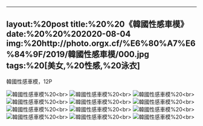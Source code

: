 ﻿---
layout:%20post
title:%20%20《韓國性感車模》
date:%20%20%202020-08-04
img:%20http://photo.orgx.cf/%E6%80%A7%E6%84%9F/2019/韓國性感車模/000.jpg
tags:%20[美女,%20性感,%20泳衣]
---

韓國性感車模，12P

![韓國性感車模](http://photo.orgx.cf/%E6%80%A7%E6%84%9F/2019/韓國性感車模/001.jpg%20''韓國性感車模'')%20<br>
![韓國性感車模](http://photo.orgx.cf/%E6%80%A7%E6%84%9F/2019/韓國性感車模/002.jpg%20''韓國性感車模'')%20<br>
![韓國性感車模](http://photo.orgx.cf/%E6%80%A7%E6%84%9F/2019/韓國性感車模/003.jpg%20''韓國性感車模'')%20<br>
![韓國性感車模](http://photo.orgx.cf/%E6%80%A7%E6%84%9F/2019/韓國性感車模/004.jpg%20''韓國性感車模'')%20<br>
![韓國性感車模](http://photo.orgx.cf/%E6%80%A7%E6%84%9F/2019/韓國性感車模/005.jpg%20''韓國性感車模'')%20<br>
![韓國性感車模](http://photo.orgx.cf/%E6%80%A7%E6%84%9F/2019/韓國性感車模/006.jpg%20''韓國性感車模'')%20<br>
![韓國性感車模](http://photo.orgx.cf/%E6%80%A7%E6%84%9F/2019/韓國性感車模/007.jpg%20''韓國性感車模'')%20<br>
![韓國性感車模](http://photo.orgx.cf/%E6%80%A7%E6%84%9F/2019/韓國性感車模/008.jpg%20''韓國性感車模'')%20<br>
![韓國性感車模](http://photo.orgx.cf/%E6%80%A7%E6%84%9F/2019/韓國性感車模/009.jpg%20''韓國性感車模'')%20<br>
![韓國性感車模](http://photo.orgx.cf/%E6%80%A7%E6%84%9F/2019/韓國性感車模/010.jpg%20''韓國性感車模'')%20<br>
![韓國性感車模](http://photo.orgx.cf/%E6%80%A7%E6%84%9F/2019/韓國性感車模/011.jpg%20''韓國性感車模'')%20<br>
![韓國性感車模](http://photo.orgx.cf/%E6%80%A7%E6%84%9F/2019/韓國性感車模/012.jpg%20''韓國性感車模'')%20<br>
